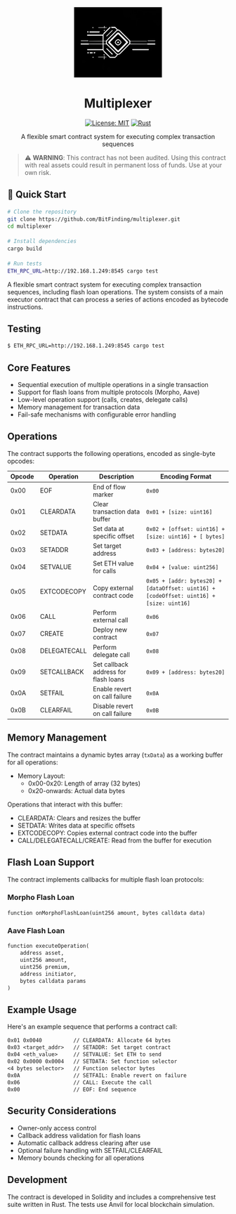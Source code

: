 <div align="center">
  <img src=".github/assets/logo.png" alt="Executor Contract Logo" width="200"/>
  
  # Multiplexer
  
  [![License: MIT](https://img.shields.io/badge/License-MIT-yellow.svg)](https://opensource.org/licenses/MIT)
  [![Rust](https://github.com/BitFinding/multiplexer/actions/workflows/rust.yml/badge.svg)](https://github.com/BitFinding/multiplexer/actions/workflows/rust.yml)
  
  A flexible smart contract system for executing complex transaction sequences
</div>

> ⚠️ **WARNING**: This contract has not been audited. Using this contract with real assets could result in permanent loss of funds. Use at your own risk.

## 🚀 Quick Start

```bash
# Clone the repository
git clone https://github.com/BitFinding/multiplexer.git
cd multiplexer

# Install dependencies
cargo build

# Run tests
ETH_RPC_URL=http://192.168.1.249:8545 cargo test
```

A flexible smart contract system for executing complex transaction sequences, including flash loan operations. The system consists of a main executor contract that can process a series of actions encoded as bytecode instructions.

## Testing
```bash
$ ETH_RPC_URL=http://192.168.1.249:8545 cargo test
```

## Core Features

- Sequential execution of multiple operations in a single transaction
- Support for flash loans from multiple protocols (Morpho, Aave)
- Low-level operation support (calls, creates, delegate calls)
- Memory management for transaction data
- Fail-safe mechanisms with configurable error handling

## Operations

The contract supports the following operations, encoded as single-byte opcodes:

| Opcode | Operation    | Description                                      | Encoding Format                                                           |
|--------|-------------|--------------------------------------------------|--------------------------------------------------------------------------|
| 0x00   | EOF         | End of flow marker                               | `0x00`                                                                    |
| 0x01   | CLEARDATA   | Clear transaction data buffer                    | `0x01 + [size: uint16]`                                                  |
| 0x02   | SETDATA     | Set data at specific offset                     | `0x02 + [offset: uint16] + [size: uint16] + [ bytes]`              |
| 0x03   | SETADDR     | Set target address                              | `0x03 + [address: bytes20]`                                              |
| 0x04   | SETVALUE    | Set ETH value for calls                         | `0x04 + [value: uint256]`                                                |
| 0x05   | EXTCODECOPY | Copy external contract code                     | `0x05 + [addr: bytes20] + [dataOffset: uint16] + [codeOffset: uint16] + [size: uint16]` |
| 0x06   | CALL        | Perform external call                           | `0x06`                                                                    |
| 0x07   | CREATE      | Deploy new contract                             | `0x07`                                                                    |
| 0x08   | DELEGATECALL| Perform delegate call                           | `0x08`                                                                    |
| 0x09   | SETCALLBACK | Set callback address for flash loans           | `0x09 + [address: bytes20]`                                              |
| 0x0A   | SETFAIL     | Enable revert on call failure                   | `0x0A`                                                                    |
| 0x0B   | CLEARFAIL   | Disable revert on call failure                  | `0x0B`                                                                    |

## Memory Management

The contract maintains a dynamic bytes array (`txData`) as a working buffer for all operations:

- Memory Layout:
  - 0x00-0x20: Length of array (32 bytes)
  - 0x20-onwards: Actual data bytes

Operations that interact with this buffer:
- CLEARDATA: Clears and resizes the buffer
- SETDATA: Writes data at specific offsets
- EXTCODECOPY: Copies external contract code into the buffer
- CALL/DELEGATECALL/CREATE: Read from the buffer for execution

## Flash Loan Support

The contract implements callbacks for multiple flash loan protocols:

### Morpho Flash Loan
```solidity
function onMorphoFlashLoan(uint256 amount, bytes calldata data)
```

### Aave Flash Loan
```solidity
function executeOperation(
    address asset,
    uint256 amount,
    uint256 premium,
    address initiator,
    bytes calldata params
)
```

## Example Usage

Here's an example sequence that performs a contract call:

```text
0x01 0x0040          // CLEARDATA: Allocate 64 bytes
0x03 <target_addr>   // SETADDR: Set target contract
0x04 <eth_value>     // SETVALUE: Set ETH to send
0x02 0x0000 0x0004   // SETDATA: Set function selector
<4 bytes selector>   // Function selector bytes
0x0A                 // SETFAIL: Enable revert on failure
0x06                 // CALL: Execute the call
0x00                 // EOF: End sequence
```

## Security Considerations

- Owner-only access control
- Callback address validation for flash loans
- Automatic callback address clearing after use
- Optional failure handling with SETFAIL/CLEARFAIL
- Memory bounds checking for all operations

## Development

The contract is developed in Solidity and includes a comprehensive test suite written in Rust. The tests use Anvil for local blockchain simulation.

